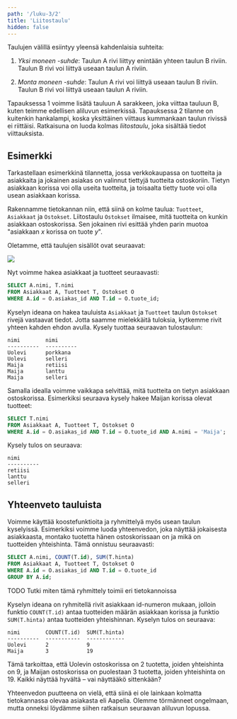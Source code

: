 ```yaml
---
path: '/luku-3/2'
title: 'Liitostaulu'
hidden: false
---
```


Taulujen välillä esiintyy yleensä kahdenlaisia suhteita:

1. _Yksi moneen -suhde_:
   Taulun A rivi liittyy enintään yhteen taulun B riviin.
   Taulun B rivi voi liittyä useaan taulun A riviin.

2. _Monta moneen -suhde_:
   Taulun A rivi voi liittyä useaan taulun B riviin.
   Taulun B rivi voi liittyä useaan taulun A riviin.

Tapauksessa 1 voimme lisätä tauluun A sarakkeen,
joka viittaa tauluun B, kuten teimme edellisen aliluvun esimerkissä.
Tapauksessa 2 tilanne on kuitenkin hankalampi,
koska yksittäinen viittaus kummankaan taulun rivissä ei riittäisi.
Ratkaisuna on luoda kolmas _liitostaulu_, joka sisältää tiedot viittauksista.

## Esimerkki

Tarkastellaan esimerkkinä tilannetta,
jossa verkkokaupassa on tuotteita ja asiakkaita
ja jokainen asiakas on valinnut tiettyjä tuotteita ostoskoriin.
Tietyn asiakkaan korissa voi olla useita tuotteita,
ja toisaalta tietty tuote voi olla usean asiakkaan korissa.

Rakennamme tietokannan niin, että siinä on kolme taulua:
`Tuotteet`, `Asiakkaat` ja `Ostokset`.
Liitostaulu `Ostokset` ilmaisee,
mitä tuotteita on kunkin asiakkaan ostoskorissa.
Sen jokainen rivi esittää yhden parin muotoa
"asiakkaan _x_ korissa on tuote _y_".

Oletamme, että taulujen sisällöt ovat seuraavat:

<img src="/taulut.png">

Nyt voimme hakea asiakkaat ja tuotteet seuraavasti:

```sql
SELECT A.nimi, T.nimi
FROM Asiakkaat A, Tuotteet T, Ostokset O
WHERE A.id = O.asiakas_id AND T.id = O.tuote_id;
```

Kyselyn ideana on hakea tauluista `Asiakkaat` ja `Tuotteet`
taulun `Ostokset` rivejä vastaavat tiedot.
Jotta saamme mielekkäitä tuloksia,
kytkemme rivit yhteen kahden ehdon avulla.
Kysely tuottaa seuraavan tulostaulun:

```x
nimi        nimi      
----------  ----------
Uolevi      porkkana  
Uolevi      selleri   
Maija       retiisi   
Maija       lanttu    
Maija       selleri   
```

Samalla idealla voimme vaikkapa selvittää,
mitä tuotteita on tietyn asiakkaan ostoskorissa.
Esimerkiksi seuraava kysely hakee Maijan korissa olevat tuotteet:

```sql
SELECT T.nimi
FROM Asiakkaat A, Tuotteet T, Ostokset O
WHERE A.id = O.asiakas_id AND T.id = O.tuote_id AND A.nimi = 'Maija';
```

Kysely tulos on seuraava:

```x
nimi      
----------
retiisi   
lanttu    
selleri   
```

## Yhteenveto tauluista

Voimme käyttää koostefunktioita ja ryhmittelyä
myös usean taulun kyselyissä.
Esimerkiksi voimme luoda yhteenvedon,
joka näyttää jokaisesta asiakkaasta,
montako tuotetta hänen ostoskorissaan on
ja mikä on tuotteiden yhteishinta.
Tämä onnistuu seuraavasti:

```sql
SELECT A.nimi, COUNT(T.id), SUM(T.hinta)
FROM Asiakkaat A, Tuotteet T, Ostokset O
WHERE A.id = O.asiakas_id AND T.id = O.tuote_id
GROUP BY A.id;
```

TODO Tutki miten tämä ryhmittely toimii eri tietokannoissa

Kyselyn ideana on ryhmitellä rivit asiakkaan id-numeron mukaan,
jolloin funktio `COUNT(T.id)` antaa tuotteiden määrän
asiakkaan korissa ja funktio `SUM(T.hinta)` antaa tuotteiden yhteishinnan.
Kyselyn tulos on seuraava:

```x
nimi        COUNT(T.id)  SUM(T.hinta)
----------  -----------  ------------
Uolevi      2            9           
Maija       3            19          
```

Tämä tarkoittaa, että Uolevin ostoskorissa on 2 tuotetta,
joiden yhteishinta on 9,
ja Maijan ostoskorissa on puolestaan 3 tuotetta,
joiden yhteishinta on 19.
Kaikki näyttää hyvältä – vai näyttääkö sittenkään?

Yhteenvedon puutteena on vielä, että siinä ei ole lainkaan
kolmatta tietokannassa olevaa asiakasta eli Aapelia.
Olemme törmänneet ongelmaan, mutta onneksi löydämme siihen
ratkaisun seuraavan aliluvun lopussa.
